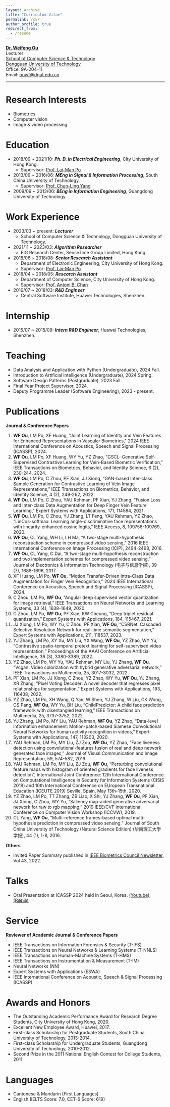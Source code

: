```yaml
---
layout: archive
title: "Curriculum Vitae"
permalink: /cv/
author_profile: true
redirect_from:
  - /resume
---
```


[**Dr. Weifeng Ou**](https://ouwf.github.io/)  
Lecturer  
[School of Computer Science & Technology](https://cs.dgut.edu.cn/index.htm)  
[Dongguan University of Technology](https://www.dgut.edu.cn/)  
Office: 9A-204-11  
Email: ouwf@dgut.edu.cn

***
# Research Interests
* Biometrics
* Computer vision
* Image & video processing

# Education
* 2018/09 ~ 2021/10: ***Ph. D. in Electrical Engineering***, City University of Hong Kong.
  * Supervisor: [Prof. Lai-Man Po](https://www.ee.cityu.edu.hk/~lmpo/index.html)
* 2013/09 ~ 2016/06: ***MEng in Signal & Information Processing***, South China University of Technology.
  * Supervisor: [Prof. Chun-Ling Yang](https://yanzhao.scut.edu.cn/open/ExpertInfo.aspx?zjbh=MHiFQelKANF-i3aswDtA4g==)
* 2009/09 ~ 2013/06: ***BEng in Information Engineering***, Guangdong University of Technology.

# Work Experience
* 2023/03 ~ present: ***Lecturer***
  * School of Computer Science & Technology, Dongguan University of Technology.
* 2021/11 ~ 2023/03: ***Algorithm Researcher***
  * EIG Research Center, SenseTime Group Limited, Hong Kong.
* 2018/06 ~ 2018/08: ***Senior Research Assistant***
  * Department of Electronic Engineering, City University of Hong Kong.
  * Supervisor:  [Prof. Lai-Man Po](https://www.ee.cityu.edu.hk/~lmpo/index.html)
* 2018/04 ~ 2018/05: ***Research Assistant***
  * Department of Computer Science, City University of Hong Kong.
  * Supervisor:  [Prof. Antoni B. Chan](https://www.cs.cityu.edu.hk/~abchan/)
* 2016/07 ~ 2018/03: ***R&D Engineer***
  * Central Software Institute, Huawei Technologies, Shenzhen.

# Internship
* 2015/07 ~ 2015/09: ***Intern R&D Engineer***, Huawei Technologies, Shenzhen.

# Teaching
* Data Analysis and Application with Python (Undergraduate), 2024 Fall.
* Introduction to Artificial Intelligence (Undergraduate), 2024 Spring.
* Software Design Patterns (Postgraduate), 2023 Fall.
* Final Year Project Supervisor, 2024.
* Deputy Programme Leader (Software Engineering), 2023 - present.

# Publications
**Journal & Conference Papers**  
1. **WF Ou**, LM Po, XF Huang, "Joint Learning of Identity and Vein Features for Enhanced Representations in Vascular Biometrics," 2024 IEEE International Conference on Acoustics, Speech and Signal Processing (ICASSP), 2024.
2. **WF Ou**, LM Po, XF Huang, WY Yu, YZ Zhao, "GSCL: Generative Self-Supervised Contrastive Learning for Vein-Based Biometric Verification," IEEE Transactions on Biometrics, Behavior, and Identity Science, 6 (2), 230-244, 2024.
3. **WF Ou**, LM Po, C Zhou, PF Xian, JJ Xiong, “GAN-based Inter-class Sample Generation for Contrastive Learning of Vein Image Representations,” IEEE Transactions on Biometrics, Behavior, and Identity Science, 4 (2), 249-262, 2022.
4. **WF Ou**, LM Po, C Zhou, YAU Rehman, PF Xian, YJ Zhang, “Fusion Loss and Inter-class Data Augmentation for Deep Finger Vein Feature Learning,” Expert Systems with Applications, 171, 114584, 2021.
5. **WF Ou**, LM Po, C Zhou, YJ Zhang, LT Feng, YAU Rehman, YZ Zhao, “LinCos-softmax: Learning angle-discriminative face representations with linearity-enhanced cosine logits,” IEEE Access, 8, 109758-109769, 2020.
6. **WF Ou**, CL Yang, WH Li, LH Ma, “A two-stage multi-hypothesis reconstruction scheme in compressed video sensing,” 2016 IEEE International Conference on Image Processing (ICIP), 2494-2498, 2016.
7. **WF Ou**, CL Yang, C Dai, “A two-stage multi-hypothesis reconstruction and two implementation schemes for compressed video sensing,” Journal of Electronics & Information Technology (电子与信息学报), 39 (7), 1688-1696, 2017.
8. XF Huang, LM Po, **WF Ou**, “Motion Transfer-Driven Intra-Class Data Augmentation for Finger Vein Recognition,” 2024 IEEE International Conference on Acoustics, Speech and Signal Processing (ICASSP), 2024.
9. C Zhou, LM Po, **WF Ou**, “Angular deep supervised vector quantization for image retrieval,” IEEE Transactions on Neural Networks and Learning Systems, 33 (4), 1638-1649, 2020.
10. C Zhou, LM Po, **WF Ou**, PF Xian, KW Cheung, “Deep triplet residual quantization,” Expert Systems with Applications, 184, 115467, 2021.
11. JJ Xiong, LM Po, WY Yu, C Zhou, PF Xian, **WF Ou**, “CSRNet: Cascaded Selective Resolution Network for real-time semantic segmentation,” Expert Systems with Applications, 211, 118537, 2023.
12. YJ Zhang, LM Po, XY Xu, MY Liu, YX Wang, **WF Ou**, YZ Zhao, WY Yu, “Contrastive spatio-temporal pretext learning for self-supervised video representation,” Proceedings of the AAAI Conference on Artificial Intelligence, 36 (3), 3380-3389, 2022.
13. YZ Zhao, LM Po, WY Yu, YAU Rehman, MY Liu, YJ Zhang, **WF Ou**, “Vcgan: Video colorization with hybrid generative adversarial network,” IEEE Transactions on Multimedia, 25, 3017-3032, 2022.
14. PF Xian, LM Po, JJ Xiong, C Zhou, YZ Zhao, WY Yu, **WF Ou**, YJ Zhang, XR Zhang, ”Pixel Voting Decoder: A novel decoder that regresses pixel relationships for segmentation,” Expert Systems with Applications, 193, 116438, 2022.
15. YZ Zhao, LM Po, XH Wang, Q Yan, W Shen, YJ Zhang, W Liu, CK Wong, CS Pang, **WF Ou**, WY Yu, BH Liu, “ChildPredictor: A child face prediction framework with disentangled learning,” IEEE Transactions on Multimedia, 25, 3737-3752, 2022.
16. YJ Zhang, LM Po, MY Liu, YAU Rehman, **WF Ou**, YZ Zhao, “Data-level information enhancement: Motion-patch-based Siamese Convolutional Neural Networks for human activity recognition in videos,” Expert Systems with Applications, 147, 113203, 2020.
17. YAU Rehman, LM Po, MY Liu, ZJ Zou, **WF Ou**, YZ Zhao, “Face liveness detection using convolutional-features fusion of real and deep network generated face images,” Journal of Visual Communication and Image Representation, 59, 574-582, 2019.
18. YAU Rehman, LM Po, MY Liu, ZJ Zou, **WF Ou**, “Perturbing convolutional feature maps with histogram of oriented gradients for face liveness detection”, International Joint Conference: 12th International Conference on Computational Intelligence in Security for Information Systems (CISIS 2019) and 10th International Conference on EUropean Transnational Education (ICEUTE 2019) Seville, Spain, May 13th-15th, 2020.
19. YZ Zhao, LM Po, TT Zhang, ZB Liao, X Shi, YJ Zhang, **WF Ou**, PF Xian, JJ Xiong, C Zhou, WY Yu, “Saliency map-aided generative adversarial network for raw to rgb mapping,” 2019 IEEE/CVF International Conference on Computer Vision Workshop (ICCVW), 2019.
20. CL Yang, **WF Ou**, “Multi-reference frames-based optimal multi-hypothesis prediction in compressed video sensing,” Journal of South China University of Technology (Natural Science Edition) (华南理工大学学报), 44 (1), 1-8, 2016.

**Others**
* Invited Paper Summary published in [IEEE Biometrics Council Newsletter](https://ieee-biometrics.org/publications/newsletter/), Vol 43, 2022.

# Talks
* Oral Presentation at ICASSP 2024 held in Seoul, Korea. [(Youtube)](https://youtu.be/Dlx5-vZDs7M), [(Bilibili)](https://www.bilibili.com/video/BV1tZ421n7pr/?share_source=copy_web&vd_source=c6aa2f1ae9ba773028f00e4b419716d5)

# Service
**Reviewer of Academic Journal & Conference Papers**
* IEEE Transactions on Information Forensics & Security (T-IFS)
* IEEE Transactions on Neural Networks & Learning Systems (T-NNLS)
* IEEE Transactions on Human-Machine Systems (T-HMS)
* IEEE Transactions on Instrumentation & Measurement (T-IM)
* Neural Networks (NN)
* Expert Systems with Applications (ESWA)
* IEEE International Conference on Acoustic, Speech & Signal Processing (ICASSP)

# Awards and Honors
* The Outstanding Academic Performance Award for Research Degree Students, City University of Hong Kong, 2020.
* Excellent New Employee Award, Huawei, 2017.
* First-class Scholarship for Postgraduate Students, South China University of Technology, 2013-2014.
* First-class Scholarship for Undergraduate Students, Guangdong University of Technology, 2010-2012.
* Second Prize in the 2011 National English Contest for College Students, 2011.

# Languages
* Cantonese & Mandarin (First Languages)
* English (IELTS Score: 7.0, CET-6 Score: 619)
